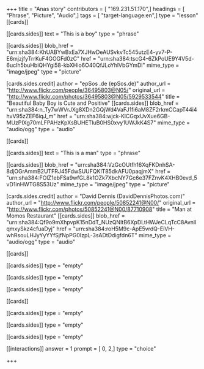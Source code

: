 +++
title = "Anas story"
contributors = [ "169.231.51.170",]
headings = [ "Phrase", "Picture", "Audio",]
tags = [ "target-language:en",]
type = "lesson"
[[cards]]

[[cards.sides]]
text = "This is a boy"
type = "phrase"

[[cards.sides]]
blob_href = "urn:sha384:KhUABYwBxEa7XJHwDeAUSvkvTc545utzE4-yv7-P-E6mjzjfyTrrKuF4GOGFd0zC"
href = "urn:sha384:tscG4-6ZkPoUE9Y4V5d-6ucIh5buHbiQHYgi58-kbXHio6O40QfJLoYhlVbGYmDl"
mime_type = "image/jpeg"
type = "picture"

[cards.sides.credit]
author = "epSos .de (epSos.de)"
author_url = "http://www.flickr.com/people/36495803@N05/"
original_url = "http://www.flickr.com/photos/36495803@N05/5929533544"
title = "Beautiful Baby Boy is Cute and Positive"
[[cards.sides]]
blob_href = "urn:sha384:n_Ty7wWVrJXg8XDn2GQjWd4VaFJ1fi6aM8ZF2rkmCCapT44i4hvV95zZEF6iqJ_m"
href = "urn:sha384:wjck-KlCGqxUvXue6GB-MUzPIXg70mLFPAHzKpXsBUHETluB0HS0xvy1UWJkK4S7"
mime_type = "audio/ogg"
type = "audio"

[[cards]]

[[cards.sides]]
text = "This is a man"
type = "phrase"

[[cards.sides]]
blob_href = "urn:sha384:VzGcOUtfh16XqFKDnhSA-8djOGrAmmB2UTFRJ45FdwSUUFQKlT85dkAFU0paqjmX"
href = "urn:sha384:FOlZ1ebFSa9wfGL8k1OZk7XbcNY7Gc6e37FZnvK4XHB0evd_5vD1inHWTG8S53Uz"
mime_type = "image/jpeg"
type = "picture"

[cards.sides.credit]
author = "David Dennis (DavidDennisPhotos.com)"
author_url = "http://www.flickr.com/people/50852241@N00/"
original_url = "http://www.flickr.com/photos/50852241@N00/87710908"
title = "Man at Momos Restaurant"
[[cards.sides]]
blob_href = "urn:sha384:Qf9o9mXhpvpK15nDdT_NUzQNItB6XpDLtHWJeCLqTcC8AvnllqmxySkz4cfuaDyj"
href = "urn:sha384:roH5M9c-ApE5vrdQ-EiVH-whRsouLHJyYyYYfSjfNpPG0IzpL-3sADtDdigfdn6T"
mime_type = "audio/ogg"
type = "audio"

[[cards]]

[[cards.sides]]
type = "empty"

[[cards.sides]]
type = "empty"

[[cards.sides]]
type = "empty"

[[cards]]

[[cards.sides]]
type = "empty"

[[cards.sides]]
type = "empty"

[[cards.sides]]
type = "empty"

[[interactions]]
answer = 1
prompt = [ 0, 2,]
type = "choice"

+++
